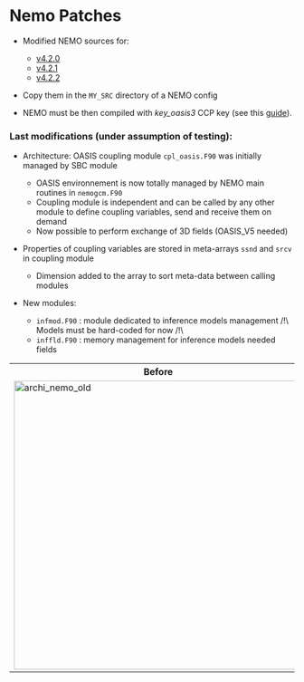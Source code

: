 # Nemo Patches

- Modified NEMO sources for:
	- [v4.2.0](https://forge.nemo-ocean.eu/nemo/nemo/-/releases/4.2.0)
	- [v4.2.1](https://forge.nemo-ocean.eu/nemo/nemo/-/releases/4.2.1)
	- [v4.2.2](https://forge.nemo-ocean.eu/nemo/nemo/-/releases/4.2.2)

- Copy them in the `MY_SRC` directory of a NEMO config
- NEMO must be then compiled with *key_oasis3* CCP key (see this [guide](https://morays-doc.readthedocs.io/en/latest/nemo.html)).


### Last modifications (under assumption of testing):
  * Architecture: OASIS coupling module `cpl_oasis.F90` was initially managed by SBC module
      - OASIS environnement is now totally managed by NEMO main routines in `nemogcm.F90`
      - Coupling module is independent and can be called by any other module to define coupling variables, send and receive them on demand
      - Now possible to perform exchange of 3D fields (OASIS_V5 needed)

  * Properties of coupling variables are stored in meta-arrays `ssnd` and `srcv` in coupling module
      - Dimension added to the array to sort meta-data between calling modules

  * New modules:        
      - `infmod.F90` : module dedicated to inference models management   /!\ Models must be hard-coded for now /!\
      - `inffld.F90` : memory management for inference models needed fields

<table>
<tr>
<th> Before </th>
<th> After </th>
</tr>
<tr>
<td>
<img width="510" alt="archi_nemo_old" src="https://github.com/alexis-barge/smart-morey/assets/138531178/d68820ef-10b2-459c-afaf-603f2dc4add8">
</td>
<td>
<img width="466" alt="archi_nemo_new" src="https://github.com/alexis-barge/smart-morey/assets/138531178/8e2ac17a-2168-4aa0-9bc9-e666cd66dc5c">
</td>
</tr>
</table>
